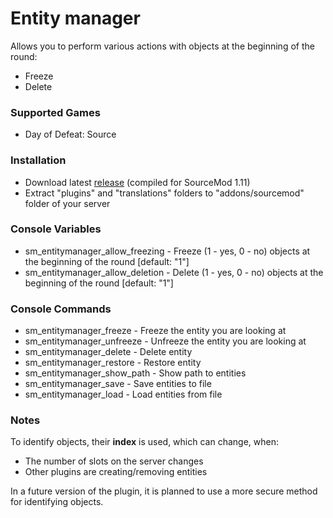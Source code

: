 # Entity manager

Allows you to perform various actions with objects at the beginning of the round:

* Freeze
* Delete

### Supported Games

* Day of Defeat: Source

### Installation

* Download latest [release](https://github.com/dronelektron/entity-manager/releases) (compiled for SourceMod 1.11)
* Extract "plugins" and "translations" folders to "addons/sourcemod" folder of your server

### Console Variables

* sm_entitymanager_allow_freezing - Freeze (1 - yes, 0 - no) objects at the beginning of the round [default: "1"]
* sm_entitymanager_allow_deletion - Delete (1 - yes, 0 - no) objects at the beginning of the round [default: "1"]

### Console Commands

* sm_entitymanager_freeze - Freeze the entity you are looking at
* sm_entitymanager_unfreeze - Unfreeze the entity you are looking at
* sm_entitymanager_delete - Delete entity
* sm_entitymanager_restore - Restore entity
* sm_entitymanager_show_path - Show path to entities
* sm_entitymanager_save - Save entities to file
* sm_entitymanager_load - Load entities from file

### Notes

To identify objects, their **index** is used, which can change, when:

* The number of slots on the server changes
* Other plugins are creating/removing entities

In a future version of the plugin, it is planned to use a more secure method for identifying objects.
